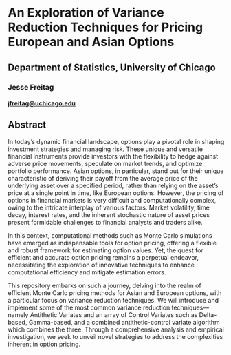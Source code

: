 # An Exploration of Variance Reduction Techniques for Pricing European and Asian Options
## Department of Statistics, University of Chicago
### Jesse Freitag
#### jfreitag@uchicago.edu


## Abstract

In today’s dynamic financial landscape, options play a pivotal role in shaping investment strategies and managing risk. These unique and versatile financial instruments provide investors with the flexibility to hedge against adverse price movements, speculate on market trends, and optimize portfolio performance. Asian options, in particular, stand out for their unique characteristic of deriving their payoff from the average price of the underlying asset over a specified period, rather than relying on the asset’s price at a single point in time, like European options. However, the pricing of options in financial markets is very difficult and computationally complex, owing to the intricate interplay of various factors. Market volatility, time decay, interest rates, and the inherent stochastic nature of asset prices present formidable challenges to financial analysts and traders alike.

In this context, computational methods such as Monte Carlo simulations have emerged as indispensable tools for option pricing, offering a flexible and robust framework for estimating option values. Yet, the quest for efficient and accurate option pricing remains a perpetual endeavor, necessitating the exploration of innovative techniques to enhance computational efficiency and mitigate estimation errors.

This repository embarks on such a journey, delving into the realm of efficient Monte Carlo pricing methods for Asian and European options, with a particular focus on variance reduction techniques. We will introduce and implement some of the most common variance reduction techniques—namely Antithetic Variates and an array of Control Variates such as Delta-based, Gamma-based, and a combined antithetic-control variate algorithm which combines the three. Through a comprehensive analysis and empirical investigation, we seek to unveil novel strategies to address the complexities inherent in option pricing.
